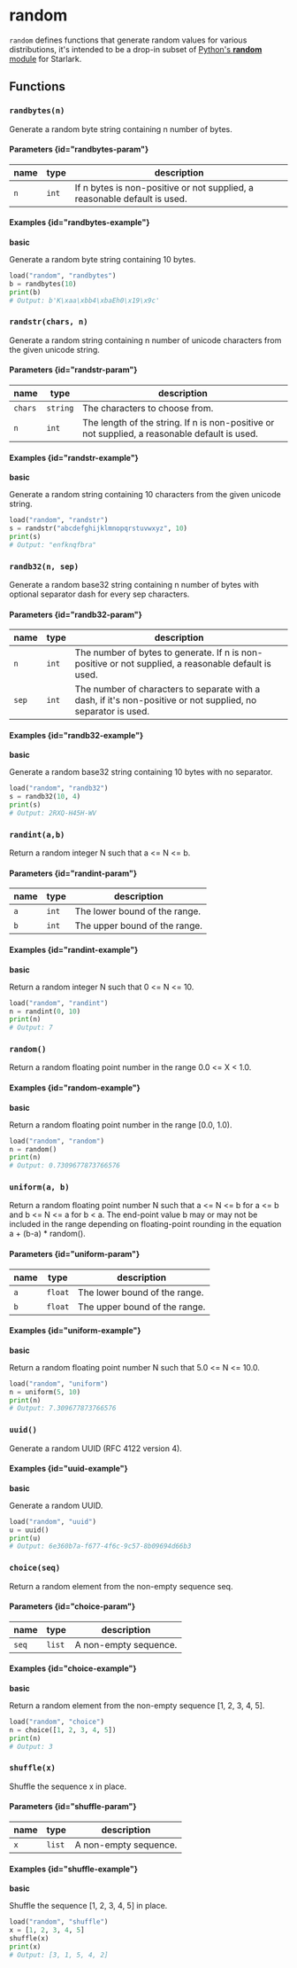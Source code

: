 # random

`random` defines functions that generate random values for various distributions, it's intended to be a drop-in subset of [Python's **random** module](https://docs.python.org/3/library/random.html) for Starlark.

## Functions

### `randbytes(n)`

Generate a random byte string containing n number of bytes.

#### Parameters {id="randbytes-param"}

| name | type  | description                                                               |
|------|-------|---------------------------------------------------------------------------|
| `n`  | `int` | If n bytes is non-positive or not supplied, a reasonable default is used. |

#### Examples {id="randbytes-example"}

**basic**

Generate a random byte string containing 10 bytes.

```python
load("random", "randbytes")
b = randbytes(10)
print(b)
# Output: b'K\xaa\xbb4\xbaEh0\x19\x9c'
```

### `randstr(chars, n)`

Generate a random string containing n number of unicode characters from the given unicode string.

#### Parameters {id="randstr-param"}

| name    | type     | description                                                                                   |
|---------|----------|-----------------------------------------------------------------------------------------------|
| `chars` | `string` | The characters to choose from.                                                                |
| `n`     | `int`    | The length of the string. If n is non-positive or not supplied, a reasonable default is used. |

#### Examples {id="randstr-example"}

**basic**

Generate a random string containing 10 characters from the given unicode string.

```python
load("random", "randstr")
s = randstr("abcdefghijklmnopqrstuvwxyz", 10)
print(s)
# Output: "enfknqfbra"
```

### `randb32(n, sep)`

Generate a random base32 string containing n number of bytes with optional separator dash for every sep characters.

#### Parameters {id="randb32-param"}

| name  | type  | description                                                                                                   |
|-------|-------|---------------------------------------------------------------------------------------------------------------|
| `n`   | `int` | The number of bytes to generate. If n is non-positive or not supplied, a reasonable default is used.          |
| `sep` | `int` | The number of characters to separate with a dash, if it's non-positive or not supplied, no separator is used. |

#### Examples {id="randb32-example"}

**basic**

Generate a random base32 string containing 10 bytes with no separator.

```python
load("random", "randb32")
s = randb32(10, 4)
print(s)
# Output: 2RXQ-H45H-WV
```

### `randint(a,b)`

Return a random integer N such that a <= N <= b.

#### Parameters {id="randint-param"}

| name | type  | description                   |
|------|-------|-------------------------------|
| `a`  | `int` | The lower bound of the range. |
| `b`  | `int` | The upper bound of the range. |

#### Examples {id="randint-example"}

**basic**

Return a random integer N such that 0 <= N <= 10.

```python
load("random", "randint")
n = randint(0, 10)
print(n)
# Output: 7
```

### `random()`

Return a random floating point number in the range 0.0 <= X < 1.0.

#### Examples {id="random-example"}

**basic**

Return a random floating point number in the range [0.0, 1.0).

```python
load("random", "random")
n = random()
print(n)
# Output: 0.7309677873766576
```

### `uniform(a, b)`

Return a random floating point number N such that a <= N <= b for a <= b and b <= N <= a for b < a.
The end-point value b may or may not be included in the range depending on floating-point rounding in the equation a + (b-a) * random().

#### Parameters {id="uniform-param"}

| name | type    | description                   |
|------|---------|-------------------------------|
| `a`  | `float` | The lower bound of the range. |
| `b`  | `float` | The upper bound of the range. |

#### Examples {id="uniform-example"}

**basic**

Return a random floating point number N such that 5.0 <= N <= 10.0.

```python
load("random", "uniform")
n = uniform(5, 10)
print(n)
# Output: 7.309677873766576
```

### `uuid()`

Generate a random UUID (RFC 4122 version 4).

#### Examples {id="uuid-example"}

**basic**

Generate a random UUID.

```python
load("random", "uuid")
u = uuid()
print(u)
# Output: 6e360b7a-f677-4f6c-9c57-8b09694d66b3
```

### `choice(seq)`

Return a random element from the non-empty sequence seq.

#### Parameters {id="choice-param"}

| name  | type   | description           |
|-------|--------|-----------------------|
| `seq` | `list` | A non-empty sequence. |

#### Examples {id="choice-example"}

**basic**

Return a random element from the non-empty sequence [1, 2, 3, 4, 5].

```python
load("random", "choice")
n = choice([1, 2, 3, 4, 5])
print(n)
# Output: 3
```

### `shuffle(x)`

Shuffle the sequence x in place.

#### Parameters {id="shuffle-param"}

| name | type   | description           |
|------|--------|-----------------------|
| `x`  | `list` | A non-empty sequence. |

#### Examples {id="shuffle-example"}

**basic**

Shuffle the sequence [1, 2, 3, 4, 5] in place.

```python
load("random", "shuffle")
x = [1, 2, 3, 4, 5]
shuffle(x)
print(x)
# Output: [3, 1, 5, 4, 2]
```

